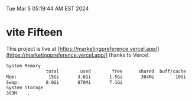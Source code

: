 Tue Mar  5 05:19:44 AM EST 2024

# vite Fifteen


This project is live at [https://marketingpreference.vercel.app/](https://marketingpreference.vercel.app/) thanks to Vercel.

```bash
System Memory
               total        used        free      shared  buff/cache   available
Mem:            15Gi       3.6Gi       1.5Gi       304Mi        10Gi        11Gi
Swap:          8.0Gi       870Mi       7.1Gi
System Storage
393M	.
```
```bash

